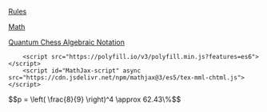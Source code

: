 [Rules](./rules.md)

[Math](./math.md)

[Quantum Chess Algebraic Notation](./qc_algebraic_notation.md)

<!-- MathJax https://www.mathjax.org/#gettingstarted-->
        <script src="https://polyfill.io/v3/polyfill.min.js?features=es6"></script>
        <script id="MathJax-script" async src="https://cdn.jsdelivr.net/npm/mathjax@3/es5/tex-mml-chtml.js"></script>

<div class="mathjax">$$p = \left( \frac{8}{9} \right)^4 \approx 62.43\%$$</div>
